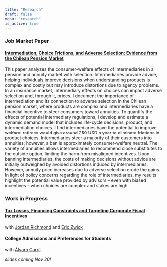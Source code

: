 ```yaml
---
title: "Research"
draft: false
menu: "research"
is_active: true
---
```


### Job Market Paper

#### [Intermediation, Choice Frictions, and Adverse Selection: Evidence from the Chilean Pension Market](/documents/boehm_jmp.pdf)

<div class="max-width-text">

This paper analyzes the consumer-welfare effects of intermediaries in a pension and annuity market with selection. Intermediaries provide advice, helping individuals improve decisions when understanding products is complex and costly but may introduce distortions due to agency problems. In an insurance market, intermediary effects on choices can impact adverse selection and, through it, prices. I document the importance of intermediation and its connection to adverse selection in the Chilean pension market, where products are complex and intermediaries have a financial incentive to steer consumers toward annuities. To quantify the effects of potential intermediary regulations, I develop and estimate a dynamic demand model that includes life-cycle decisions, product, and intermediation choices. I find intermediaries have the potential to improve welfare: retirees would give around 250 USD a year to eliminate frictions in product choices. Intermediaries steer a majority of their customers into annuities; however, a ban is approximately consumer-welfare neutral. The variety of annuities allows intermediaries to recommend close substitutes to the outside option, limiting the harm from misaligned incentives. Upon banning intermediaries, the costs of making decisions without advice are initially outweighed by avoided distortions induced by intermediaries. However, annuity price increases due to adverse selection erode the gains. In light of policy concerns regarding the role of intermediaries, my results highlight the potential value provided by advisors – even with biased incentives – when choices are complex and stakes are high.
</div>

### Work in Progress

#### [Tax Losses, Financing Constraints and Targeting Corporate Fiscal Incentives](/documents/nol_slides_2023_10_13.pdf)

with [Jordan Richmond](https://jordan-richmond.github.io/) and [Eric Zwick](http://www.ericzwick.com/)


#### College Admissions and Preferences for Students
with [Álvaro Carril](https://acarril.github.io)

_slides coming Nov 20!_


